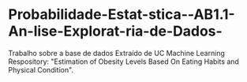# Probabilidade-Estat-stica--AB1.1-An-lise-Explorat-ria-de-Dados-
Trabalho sobre a base de dados Extraído de UC Machine Learning Respository: "Estimation of Obesity Levels Based On Eating Habits and Physical Condition".
